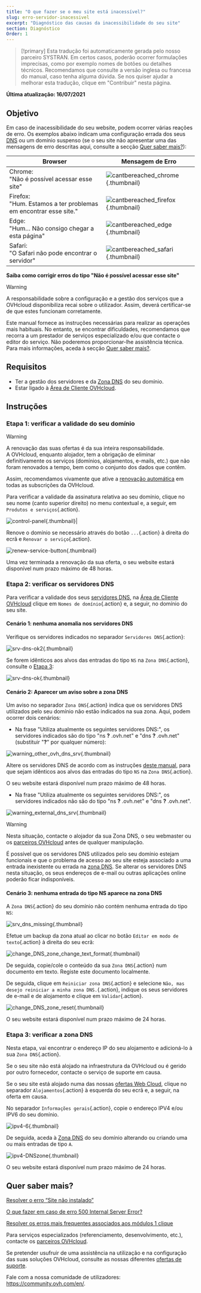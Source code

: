 ```yaml
---
title: "O que fazer se o meu site está inacessível?"
slug: erro-servidor-inacessivel
excerpt: "Diagnóstico das causas da inacessibilidade do seu site"
section: Diagnóstico
Order: 1
---
```


> [!primary]
> Esta tradução foi automaticamente gerada pelo nosso parceiro SYSTRAN. Em certos casos, poderão ocorrer formulações imprecisas, como por exemplo nomes de botões ou detalhes técnicos. Recomendamos que consulte a versão inglesa ou francesa do manual, caso tenha alguma dúvida. Se nos quiser ajudar a melhorar esta tradução, clique em "Contribuir" nesta página.
>

**Última atualização: 16/07/2021**

## Objetivo

Em caso de inacessibilidade do seu website, podem ocorrer várias reações de erro. Os exemplos abaixo indicam uma configuração errada dos seus [DNS](../../domains/partilhado_generalidades_sobre_os_servidores_dns/#compreender-a-nocao-de-dns) ou um domínio suspenso (se o seu site não apresentar uma das mensagens de erro descritas aqui, consulte a secção [Quer saber mais?](#gofurther)):

|Browser|Mensagem de Erro|
|-|---|
|Chrome:<br>"Não é possível acessar esse site"|![cantbereached_chrome](images/cantbereached_chrome.png){.thumbnail}|
|Firefox:<br>"Hum. Estamos a ter problemas em encontrar esse site."|![cantbereached_firefox](images/cantbereached_firefox.png){.thumbnail}|
|Edge:<br>"Hum… Não consigo chegar a esta página"|![cantbereached_edge](images/cantbereached_edge.png){.thumbnail}|
|Safari:<br>"O Safari não pode encontrar o servidor"|![cantbereached_safari](images/cantbereached_safari.png){.thumbnail}|

**Saiba como corrigir erros do tipo "Não é possível acessar esse site"**

> [!warning]
>
> A responsabilidade sobre a configuração e a gestão dos serviços que a OVHcloud disponibiliza recai sobre o utilizador. Assim, deverá certificar-se de que estes funcionam corretamente.
>
> Este manual fornece as instruções necessárias para realizar as operações mais habituais. No entanto, se encontrar dificuldades, recomendamos que recorra a um prestador de serviços especializado e/ou que contacte o editor do serviço. Não poderemos proporcionar-lhe assistência técnica. Para mais informações, aceda à secção [Quer saber mais?](#gofurther).
>

## Requisitos

- Ter a gestão dos servidores e da [Zona DNS](../../domains/alojamento_partilhado_como_editar_a_minha_zona_dns/#compreender-a-nocao-de-dns) do seu domínio.
- Estar ligado à [Área de Cliente OVHcloud](https://www.ovh.com/auth/?action=gotomanager&from=https://www.ovh.pt/&ovhSubsidiary=pt).

## Instruções

### Etapa 1: verificar a validade do seu domínio

> [!warning]
>
> A renovação das suas ofertas é da sua inteira responsabilidade.<br>
> A OVHcloud, enquanto alojador, tem a obrigação de eliminar definitivamente os serviços (domínios, alojamentos, e-mails, etc.) que não foram renovados a tempo, bem como o conjunto dos dados que contêm.
>
> Assim, recomendamos vivamente que ative a [renovação automática](../../billing/guia_de_utilizacao_da_renovacao_automatica_da_ovh/#instrucoes) em todas as subscrições da OVHcloud.
>

Para verificar a validade da assinatura relativa ao seu domínio, clique no seu nome (canto superior direito) no menu contextual e, a seguir, em `Produtos e serviços`{.action}.

![control-panel](images/control-panel.png){.thumbnail}|

Renove o domínio se necessário através do botão `...`{.action} à direita do ecrã e `Renovar o serviço`{.action}.

![renew-service-button](images/renew-service-button.png){.thumbnail}

Uma vez terminada a renovação da sua oferta, o seu website estará disponível num prazo máximo de 48 horas.

### Etapa 2: verificar os servidores DNS

Para verificar a validade dos seus [servidores DNS](../../domains/partilhado_generalidades_sobre_os_servidores_dns/), na [Área de Cliente OVHcloud](https://www.ovh.com/auth/?action=gotomanager&from=https://www.ovh.pt/&ovhSubsidiary=pt) clique em `Nomes de domínio`{.action} e, a seguir, no domínio do seu site.

#### Cenário 1: nenhuma anomalia nos servidores DNS

Verifique os servidores indicados no separador `Servidores DNS`{.action}:

![srv-dns-ok2](images/srv-dns-ok2.png){.thumbnail}

Se forem idênticos aos alvos das entradas do tipo `NS` na `Zona DNS`{.action}, consulte o [Etapa 3](#step3):

![srv-dns-ok](images/srv-dns-ok.png){.thumbnail}

#### Cenário 2: Aparecer um aviso sobre a zona DNS

Um aviso no separador `Zona DNS`{.action} indica que os servidores DNS utilizados pelo seu domínio não estão indicados na sua zona. Aqui, podem ocorrer dois cenários:

- Na frase "Utiliza atualmente os seguintes servidores DNS:", os servidores indicados são do tipo "ns **?** .ovh.net" e "dns **?** .ovh.net" (substituir "**?**" por qualquer número):

![warning_other_ovh_dns_srv](images/warning_other_ovh_dns_srv.png){.thumbnail}

Altere os servidores DNS de acordo com as instruções [deste manual](../../domains/partilhado_generalidades_sobre_os_servidores_dns/#modificar-os-servidores-dns), para que sejam idênticos aos alvos das entradas do tipo `NS` na `Zona DNS`{.action}.

O seu website estará disponível num prazo máximo de 48 horas.

- Na frase "Utiliza atualmente os seguintes servidores DNS:", os servidores indicados não são do tipo "ns **?** .ovh.net" e "dns **?** .ovh.net".

![warning_external_dns_srv](images/warning_external_dns_srv.png){.thumbnail}

> [!warning]
>
> Nesta situação, contacte o alojador da sua Zona DNS, o seu webmaster ou os [parceiros OVHcloud](https://partner.ovhcloud.com/pt/directory/) antes de qualquer manipulação.
>
> É possível que os servidores DNS utilizados pelo seu domínio estejam funcionais e que o problema de acesso ao seu site esteja associado a uma entrada inexistente ou errada na [zona DNS](../../domains/alojamento_partilhado_como_editar_a_minha_zona_dns/#compreender-a-nocao-de-dns). Se alterar os servidores DNS nesta situação, os seus endereços de e-mail ou outras aplicações online poderão ficar indisponíveis.
>

#### Cenário 3: nenhuma entrada do tipo NS aparece na zona DNS

A `Zona DNS`{.action} do seu domínio não contém nenhuma entrada do tipo `NS`:

![srv_dns_missing](images/srv_dns_missing.png){.thumbnail}

Efetue um backup da zona atual ao clicar no botão `Editar em modo de texto`{.action} à direita do seu ecrã:

![change_DNS_zone_change_text_format](images/change_DNS_zone_change_text_format.png){.thumbnail}

De seguida, copie/cole o conteúdo da sua `Zona DNS`{.action} num documento em texto. Registe este documento localmente.

De seguida, clique em `Reiniciar zona DNS`{.action} e selecione `Não, mas desejo reiniciar a minha zona DNS.`{.action}, indique os seus servidores de e-mail e de alojamento e clique em `Validar`{.action}.

![change_DNS_zone_reset](images/change_DNS_zone_reset.png){.thumbnail}

O seu website estará disponível num prazo máximo de 24 horas.

### Etapa 3: verificar a zona DNS <a name="step3"></a>

Nesta etapa, vai encontrar o endereço IP do seu alojamento e adicioná-lo à sua `Zona DNS`{.action}.

Se o seu site não está alojado na infraestrutura da OVHcloud ou é gerido por outro fornecedor, contacte o serviço de suporte em causa.

Se o seu site está alojado numa das nossas [ofertas Web Cloud](https://www.ovhcloud.com/pt/web-hosting/), clique no separador `Alojamentos`{.action} à esquerda do seu ecrã e, a seguir, na oferta em causa.

No separador `Informações gerais`{.action}, copie o endereço IPV4 e/ou IPV6 do seu domínio.

![ipv4-6](images/ipv4-6.png){.thumbnail}

De seguida, aceda à [Zona DNS](../../domains/alojamento_partilhado_como_editar_a_minha_zona_dns/#editar-a-zona-dns-da-ovhcloud-do-seu-dominio_1) do seu domínio alterando ou criando uma ou mais entradas de tipo `A`.

![ipv4-DNSzone](images/ipv4-DNSzone.png){.thumbnail}

O seu website estará disponível num prazo máximo de 24 horas.

## Quer saber mais? <a name="gofurther"></a>

[Resolver o erro “Site não instalado”](../alojamento_web_erro_de_site_nao_instalado/)

[O que fazer em caso de erro 500 Internal Server Error?](../erreur-500-internal-server-error/)

[Resolver os erros mais frequentes associados aos módulos 1 clique](../erros-frequentes-modulos-em-1-clique/)

Para serviços especializados (referenciamento, desenvolvimento, etc.), contacte os [parceiros OVHcloud](https://partner.ovhcloud.com/pt/).

Se pretender usufruir de uma assistência na utilização e na configuração das suas soluções OVHcloud, consulte as nossas diferentes [ofertas de suporte](https://www.ovhcloud.com/pt/support-levels/).

Fale com a nossa comunidade de utilizadores: <https://community.ovh.com/en/>.
